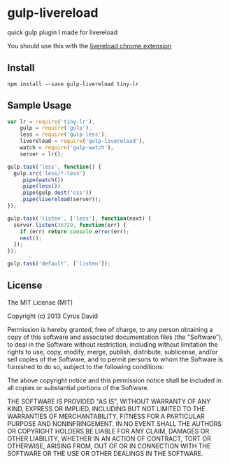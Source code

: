 gulp-livereload
===

quick gulp plugin I made for livereload

You should use this with the [livereload chrome extension](https://chrome.google.com/webstore/detail/livereload/jnihajbhpnppcggbcgedagnkighmdlei)

Install
---

```
npm install --save gulp-livereload tiny-lr
```

Sample Usage
---

```javascript
var lr = require('tiny-lr'),
    gulp = require('gulp'),
    less = require('gulp-less'),
    livereload = require('gulp-livereload'),
    watch = require('gulp-watch'),
    server = lr();

gulp.task('less', function() {
  gulp.src('less/*.less')
    .pipe(watch())
    .pipe(less())
    .pipe(gulp.dest('css'))
    .pipe(livereload(server));
});

gulp.task('listen', ['less'], function(next) {
  server.listen(35729, function(err) {
    if (err) return console.error(err);
    next();
  });
});

gulp.task('default', ['listen']);
```

License
---

The MIT License (MIT)

Copyright (c) 2013 Cyrus David

Permission is hereby granted, free of charge, to any person obtaining a copy of this software and associated documentation files (the "Software"), to deal in the Software without restriction, including without limitation the rights to
use, copy, modify, merge, publish, distribute, sublicense, and/or sell copies of the Software, and to permit persons to whom the Software is furnished to do so, subject to the following conditions:

The above copyright notice and this permission notice shall be included in all copies or substantial portions of the Software.

THE SOFTWARE IS PROVIDED "AS IS", WITHOUT WARRANTY OF ANY KIND, EXPRESS OR IMPLIED, INCLUDING BUT NOT LIMITED TO THE WARRANTIES OF MERCHANTABILITY, FITNESS FOR A PARTICULAR PURPOSE AND NONINFRINGEMENT. IN NO EVENT SHALL THE AUTHORS OR
COPYRIGHT HOLDERS BE LIABLE FOR ANY CLAIM, DAMAGES OR OTHER LIABILITY, WHETHER IN AN ACTION OF CONTRACT, TORT OR OTHERWISE, ARISING FROM, OUT OF OR IN CONNECTION WITH THE SOFTWARE OR THE USE OR OTHER DEALINGS IN THE SOFTWARE.
